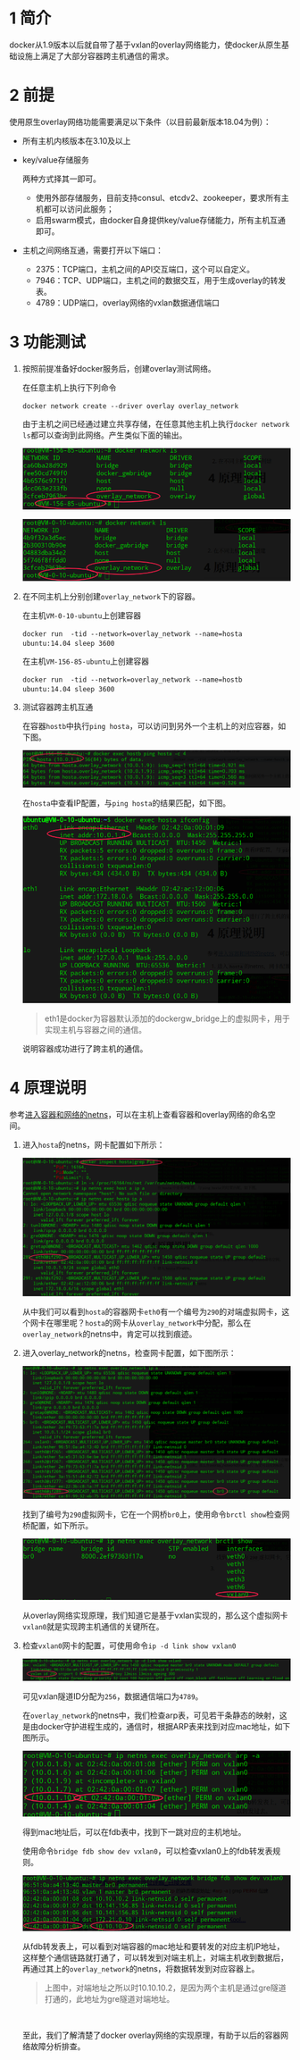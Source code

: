 # 1 简介

docker从1.9版本以后就自带了基于vxlan的overlay网络能力，使docker从原生基础设施上满足了大部分容器跨主机通信的需求。

# 2 前提

使用原生overlay网络功能需要满足以下条件（以目前最新版本18.04为例）：

- 所有主机内核版本在3.10及以上


- key/value存储服务

  两种方式择其一即可。

  - 使用外部存储服务，目前支持consul、etcdv2、zookeeper，要求所有主机都可以访问此服务；
  - 启用swarm模式，由docker自身提供key/value存储能力，所有主机互通即可。

- 主机之间网络互通，需要打开以下端口：

  - 2375：TCP端口，主机之间的API交互端口，这个可以自定义。
  - 7946：TCP、UDP端口，主机之间的数据交互，用于生成overlay的转发表。
  - 4789：UDP端口，overlay网络的vxlan数据通信端口

# 3 功能测试

1. 按照前提准备好docker服务后，创建overlay测试网络。

   在任意主机上执行下列命令

   `docker network create --driver overlay overlay_network`

   由于主机之间已经通过建立共享存储，在任意其他主机上执行`docker network ls`都可以查询到此网络。产生类似下面的输出。

   ![1525227850778](overlay_network_implementation.assets/1525227850778.png)

   ![1525227867468](overlay_network_implementation.assets/1525227867468.png)

2. 在不同主机上分别创建`overlay_network`下的容器。

   在主机`VM-0-10-ubuntu`上创建容器

   `docker run  -tid --network=overlay_network --name=hosta ubuntu:14.04 sleep 3600`

   在主机`VM-156-85-ubuntu`上创建容器

   `docker run  -tid --network=overlay_network --name=hostb ubuntu:14.04 sleep 3600`

3. 测试容器跨主机互通

   在容器`hostb`中执行`ping hosta`，可以访问到另外一个主机上的对应容器，如下图。

   ![1525228350154](overlay_network_implementation.assets/1525228350154.png)

   在`hosta`中查看IP配置，与`ping hosta`的结果匹配，如下图。

   ![1525228933412](overlay_network_implementation.assets/1525228933412.png)

   > eth1是docker为容器默认添加的dockergw_bridge上的虚拟网卡，用于实现主机与容器之间的通信。

   说明容器成功进行了跨主机的通信。

# 4 原理说明

参考[进入容器和网络的netns](./check_container_netns_on_host.md)，可以在主机上查看容器和overlay网络的命名空间。

1. 进入`hosta`的netns，网卡配置如下所示：

   ![1525228884976](overlay_network_implementation.assets/1525228884976.png)

   从中我们可以看到`hosta`的容器网卡`eth0`有一个编号为`290`的对端虚拟网卡，这个网卡在哪里呢？`hosta`的网卡从`overlay_network`中分配，那么在`overlay_network`的netns中，肯定可以找到痕迹。

2. 进入overlay_network的netns，检查网卡配置，如下图所示：

   ![1525229238051](overlay_network_implementation.assets/1525229238051.png)

   找到了编号为`290`虚拟网卡，它在一个网桥`br0`上，使用命令`brctl show`检查网桥配置，如下所示。

   ![1525229384977](overlay_network_implementation.assets/1525229384977.png)

   从overlay网络实现原理，我们知道它是基于vxlan实现的，那么这个虚拟网卡`vxlan0`就是实现跨主机通信的关键所在。

3. 检查`vxlan0`网卡的配置，可使用命令`ip -d link show vxlan0`

   ![1525229654706](overlay_network_implementation.assets/1525229654706.png)

   可见vxlan隧道ID分配为`256`，数据通信端口为`4789`。

   在`overlay_network`的netns中，我们检查arp表，可见若干条静态的映射，这是由docker守护进程生成的，通信时，根据ARP表来找到对应mac地址，如下图所示。

   ![1525231645193](overlay_network_implementation.assets/1525231682275.png)

   得到mac地址后，可以在fdb表中，找到下一跳对应的主机地址。

   使用命令`bridge fdb show dev vxlan0`，可以检查vxlan0上的fdb转发表规则。

   ![1525231759235](overlay_network_implementation.assets/1525231759235.png)

   从fdb转发表上，可以看到对端容器的mac地址和要转发的对应主机IP地址，这样整个通信链路就打通了，可以转发到对端主机上，对端主机收到数据后，再通过其上的`overlay_network`的netns，将数据转发到对应容器上。

   > 上图中，对端地址之所以时10.10.10.2，是因为两个主机是通过gre隧道打通的，此地址为gre隧道对端地址。

   ​

   至此，我们了解清楚了docker overlay网络的实现原理，有助于以后的容器网络故障分析排查。

   ​
